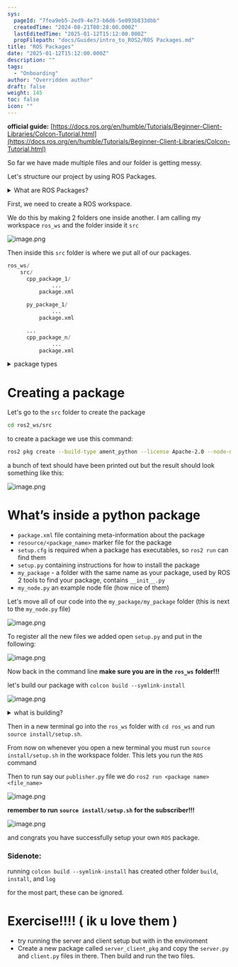 ```yaml
---
sys:
  pageId: "7fea9eb5-2ed9-4e73-b6d6-5e093b833dbb"
  createdTime: "2024-08-21T00:28:00.000Z"
  lastEditedTime: "2025-01-12T15:12:00.000Z"
  propFilepath: "docs/Guides/intro_to_ROS2/ROS Packages.md"
title: "ROS Packages"
date: "2025-01-12T15:12:00.000Z"
description: ""
tags:
  - "Onboarding"
author: "Overridden author"
draft: false
weight: 145
toc: false
icon: ""
---
```


**official guide:** [https://docs.ros.org/en/humble/Tutorials/Beginner-Client-Libraries/Colcon-Tutorial.html](https://docs.ros.org/en/humble/Tutorials/Beginner-Client-Libraries/Colcon-Tutorial.html)

So far we have made multiple files and our folder is getting messy.

Let's structure our project by using ROS Packages.

<details>

<summary>What are ROS Packages?</summary>

ROS Packages are, as the name implies, packages of code that are highly sharable between ROS developers.

They consist of a folder, `package.xml` file, and source code

```python
      cpp_package_1/
		      ... imagine much code files here ..
          package.xml
```

</details>

First, we need to create a ROS workspace.

We do this by making 2 folders one inside another. I am calling my workspace `ros_ws` and the folder inside it `src`

![image.png](https://prod-files-secure.s3.us-west-2.amazonaws.com/d518164a-d88e-44d1-a4ee-3adb3bd8bce0/70706947-fd18-4537-a67b-e12946812d31/image.png?X-Amz-Algorithm=AWS4-HMAC-SHA256&X-Amz-Content-Sha256=UNSIGNED-PAYLOAD&X-Amz-Credential=ASIAZI2LB46655VAI2PM%2F20250214%2Fus-west-2%2Fs3%2Faws4_request&X-Amz-Date=20250214T110121Z&X-Amz-Expires=3600&X-Amz-Security-Token=IQoJb3JpZ2luX2VjEAMaCXVzLXdlc3QtMiJHMEUCIQD0wQQPQB5YN1M6%2FvlpqnmymieLLteHbozNYt9uIVb14wIgIXbdQqSQKdWlLjvRefKhs%2BVx4o9Sn7WlQHL%2FuLcpZI4q%2FwMIKxAAGgw2Mzc0MjMxODM4MDUiDObNdNaw%2FQeoCDMyoCrcA8A4pnTDjxr17a5xkxUrzR1SzX7c25YWzNTh8atYWWq63r6CS7TiFVq4B8huS1tUUwxcW8dsju%2F1nhJnUOPmEQPtB85z1%2BCKm0wMJH5K1SLXNHmgmPyPQ3rPCa6rguogJPKIRfrX2VunmmcMT8Q4WZsAWXvwLsqzLRq3c1sv3aPjqAB%2FhjP67mDc%2B0LJ2ZbNRuwWG2yOrNERq%2FxlVlLTD9VUEd1zEa39CPLeY3JGPeLgEOhO5QxQqOeuUvSK%2F1U%2Fupy8NmZ6qXCutnLvpRbuRDUl4lcEtVvleLXfYz5a3Uqr44q%2FtQcTuTA1tEynZ4bFU3ryjRmT5GnCeGr%2BCg7IM3Dnjk7wqNKFa%2BQnpz03uLoBerXqUhU67m0kimoWZEbIZsI41tbPUgH9bmFXVoH4r0SMrOikVPkJjrVULD%2BEjyWqV1cEG2O%2FtFhefTdva0EpSjepI06oQnSGr7JdAFGF5p%2FPfPV29VTr5shBvWq6dDo4iwCu1tUG%2FovJq5IgxvLH0HyJZIp8OsVEriT%2FqN4ywaeUc2TZj1vL6dB48k1KXuImRFpuxNHunaWF9WT%2FJt6NSs9xV9v5lVFpRLvEFqq30FhOJBRqPrRiqnBvjh4lDGFLoPTp1cLpwekUn%2BIdMMaxvL0GOqUB7pjLI9Ov31aKTmX%2FJCEvG07jIphuTC%2FqMzIjz%2FMeWHUkKOu0sLnLTy6RkCYawMERhXWYS7EPQw4hB5z4%2FqiTnDEXX2hmtSu3BUpz8fe3tEpBE99cUenns8upEjJbqXSYqZgcM23%2BM214ZJstSLzB0XdhoOApLesdGYlzlBLGnu8RXVtpxUCsxNNxGPxj3K%2FG578Clkt0FV1ZwqkRtwwFbCd%2F1uYF&X-Amz-Signature=bc235da1d0bb635cd1a2e675d10d384d5e0ae4e39fb9c7c830729964314887bb&X-Amz-SignedHeaders=host&x-id=GetObject)

Then inside this `src` folder is where we put all of our packages.

```python
ros_ws/
    src/
      cpp_package_1/
		      ...
          package.xml

      py_package_1/
		      ...
          package.xml

      ...
      cpp_package_n/
		      ...
          package.xml

```

<details>

<summary>package types</summary>

packages can be either `C++` or python.

the intern file structure is different for each but for this guide we will stick to creating python packages

</details>

# Creating a package

Let's go to the `src` folder to create the package

```bash
cd ros2_ws/src
```

to create a package we use this command:

```bash
ros2 pkg create --build-type ament_python --license Apache-2.0 --node-name my_node my_package
```

a bunch of text should have been printed out but the result should look something like this:

![image.png](https://prod-files-secure.s3.us-west-2.amazonaws.com/d518164a-d88e-44d1-a4ee-3adb3bd8bce0/e6cf1e3f-8512-4a3e-b131-079f800bf3e8/image.png?X-Amz-Algorithm=AWS4-HMAC-SHA256&X-Amz-Content-Sha256=UNSIGNED-PAYLOAD&X-Amz-Credential=ASIAZI2LB46655VAI2PM%2F20250214%2Fus-west-2%2Fs3%2Faws4_request&X-Amz-Date=20250214T110122Z&X-Amz-Expires=3600&X-Amz-Security-Token=IQoJb3JpZ2luX2VjEAMaCXVzLXdlc3QtMiJHMEUCIQD0wQQPQB5YN1M6%2FvlpqnmymieLLteHbozNYt9uIVb14wIgIXbdQqSQKdWlLjvRefKhs%2BVx4o9Sn7WlQHL%2FuLcpZI4q%2FwMIKxAAGgw2Mzc0MjMxODM4MDUiDObNdNaw%2FQeoCDMyoCrcA8A4pnTDjxr17a5xkxUrzR1SzX7c25YWzNTh8atYWWq63r6CS7TiFVq4B8huS1tUUwxcW8dsju%2F1nhJnUOPmEQPtB85z1%2BCKm0wMJH5K1SLXNHmgmPyPQ3rPCa6rguogJPKIRfrX2VunmmcMT8Q4WZsAWXvwLsqzLRq3c1sv3aPjqAB%2FhjP67mDc%2B0LJ2ZbNRuwWG2yOrNERq%2FxlVlLTD9VUEd1zEa39CPLeY3JGPeLgEOhO5QxQqOeuUvSK%2F1U%2Fupy8NmZ6qXCutnLvpRbuRDUl4lcEtVvleLXfYz5a3Uqr44q%2FtQcTuTA1tEynZ4bFU3ryjRmT5GnCeGr%2BCg7IM3Dnjk7wqNKFa%2BQnpz03uLoBerXqUhU67m0kimoWZEbIZsI41tbPUgH9bmFXVoH4r0SMrOikVPkJjrVULD%2BEjyWqV1cEG2O%2FtFhefTdva0EpSjepI06oQnSGr7JdAFGF5p%2FPfPV29VTr5shBvWq6dDo4iwCu1tUG%2FovJq5IgxvLH0HyJZIp8OsVEriT%2FqN4ywaeUc2TZj1vL6dB48k1KXuImRFpuxNHunaWF9WT%2FJt6NSs9xV9v5lVFpRLvEFqq30FhOJBRqPrRiqnBvjh4lDGFLoPTp1cLpwekUn%2BIdMMaxvL0GOqUB7pjLI9Ov31aKTmX%2FJCEvG07jIphuTC%2FqMzIjz%2FMeWHUkKOu0sLnLTy6RkCYawMERhXWYS7EPQw4hB5z4%2FqiTnDEXX2hmtSu3BUpz8fe3tEpBE99cUenns8upEjJbqXSYqZgcM23%2BM214ZJstSLzB0XdhoOApLesdGYlzlBLGnu8RXVtpxUCsxNNxGPxj3K%2FG578Clkt0FV1ZwqkRtwwFbCd%2F1uYF&X-Amz-Signature=8ec1d36ce05be619ff9ce48268ab00b4ef846d65d25cf511d35168c8570e695a&X-Amz-SignedHeaders=host&x-id=GetObject)

# What’s inside a python package

- `package.xml` file containing meta-information about the package
- `resource/<package_name>` marker file for the package
- `setup.cfg` is required when a package has executables, so `ros2 run` can find them
- `setup.py` containing instructions for how to install the package
- `my_package` - a folder with the same name as your package, used by ROS 2 tools to find your package, contains `__init__.py`
- `my_node.py` an example node file (how nice of them)

Let's move all of our code into the `my_package/my_package` folder (this is next to the `my_node.py` file)

![image.png](https://prod-files-secure.s3.us-west-2.amazonaws.com/d518164a-d88e-44d1-a4ee-3adb3bd8bce0/9ce58f11-0da9-4d3e-b86d-506a9685d378/image.png?X-Amz-Algorithm=AWS4-HMAC-SHA256&X-Amz-Content-Sha256=UNSIGNED-PAYLOAD&X-Amz-Credential=ASIAZI2LB46655VAI2PM%2F20250214%2Fus-west-2%2Fs3%2Faws4_request&X-Amz-Date=20250214T110122Z&X-Amz-Expires=3600&X-Amz-Security-Token=IQoJb3JpZ2luX2VjEAMaCXVzLXdlc3QtMiJHMEUCIQD0wQQPQB5YN1M6%2FvlpqnmymieLLteHbozNYt9uIVb14wIgIXbdQqSQKdWlLjvRefKhs%2BVx4o9Sn7WlQHL%2FuLcpZI4q%2FwMIKxAAGgw2Mzc0MjMxODM4MDUiDObNdNaw%2FQeoCDMyoCrcA8A4pnTDjxr17a5xkxUrzR1SzX7c25YWzNTh8atYWWq63r6CS7TiFVq4B8huS1tUUwxcW8dsju%2F1nhJnUOPmEQPtB85z1%2BCKm0wMJH5K1SLXNHmgmPyPQ3rPCa6rguogJPKIRfrX2VunmmcMT8Q4WZsAWXvwLsqzLRq3c1sv3aPjqAB%2FhjP67mDc%2B0LJ2ZbNRuwWG2yOrNERq%2FxlVlLTD9VUEd1zEa39CPLeY3JGPeLgEOhO5QxQqOeuUvSK%2F1U%2Fupy8NmZ6qXCutnLvpRbuRDUl4lcEtVvleLXfYz5a3Uqr44q%2FtQcTuTA1tEynZ4bFU3ryjRmT5GnCeGr%2BCg7IM3Dnjk7wqNKFa%2BQnpz03uLoBerXqUhU67m0kimoWZEbIZsI41tbPUgH9bmFXVoH4r0SMrOikVPkJjrVULD%2BEjyWqV1cEG2O%2FtFhefTdva0EpSjepI06oQnSGr7JdAFGF5p%2FPfPV29VTr5shBvWq6dDo4iwCu1tUG%2FovJq5IgxvLH0HyJZIp8OsVEriT%2FqN4ywaeUc2TZj1vL6dB48k1KXuImRFpuxNHunaWF9WT%2FJt6NSs9xV9v5lVFpRLvEFqq30FhOJBRqPrRiqnBvjh4lDGFLoPTp1cLpwekUn%2BIdMMaxvL0GOqUB7pjLI9Ov31aKTmX%2FJCEvG07jIphuTC%2FqMzIjz%2FMeWHUkKOu0sLnLTy6RkCYawMERhXWYS7EPQw4hB5z4%2FqiTnDEXX2hmtSu3BUpz8fe3tEpBE99cUenns8upEjJbqXSYqZgcM23%2BM214ZJstSLzB0XdhoOApLesdGYlzlBLGnu8RXVtpxUCsxNNxGPxj3K%2FG578Clkt0FV1ZwqkRtwwFbCd%2F1uYF&X-Amz-Signature=4b9fe64f999d4b2a98eea3df254c8747a1ab206241ec15ea518035a15f7946a6&X-Amz-SignedHeaders=host&x-id=GetObject)

To register all the new files we added open `setup.py` and put in the following:

![image.png](https://prod-files-secure.s3.us-west-2.amazonaws.com/d518164a-d88e-44d1-a4ee-3adb3bd8bce0/1cd7c262-4cae-4496-9d75-c178537d24a2/image.png?X-Amz-Algorithm=AWS4-HMAC-SHA256&X-Amz-Content-Sha256=UNSIGNED-PAYLOAD&X-Amz-Credential=ASIAZI2LB46655VAI2PM%2F20250214%2Fus-west-2%2Fs3%2Faws4_request&X-Amz-Date=20250214T110122Z&X-Amz-Expires=3600&X-Amz-Security-Token=IQoJb3JpZ2luX2VjEAMaCXVzLXdlc3QtMiJHMEUCIQD0wQQPQB5YN1M6%2FvlpqnmymieLLteHbozNYt9uIVb14wIgIXbdQqSQKdWlLjvRefKhs%2BVx4o9Sn7WlQHL%2FuLcpZI4q%2FwMIKxAAGgw2Mzc0MjMxODM4MDUiDObNdNaw%2FQeoCDMyoCrcA8A4pnTDjxr17a5xkxUrzR1SzX7c25YWzNTh8atYWWq63r6CS7TiFVq4B8huS1tUUwxcW8dsju%2F1nhJnUOPmEQPtB85z1%2BCKm0wMJH5K1SLXNHmgmPyPQ3rPCa6rguogJPKIRfrX2VunmmcMT8Q4WZsAWXvwLsqzLRq3c1sv3aPjqAB%2FhjP67mDc%2B0LJ2ZbNRuwWG2yOrNERq%2FxlVlLTD9VUEd1zEa39CPLeY3JGPeLgEOhO5QxQqOeuUvSK%2F1U%2Fupy8NmZ6qXCutnLvpRbuRDUl4lcEtVvleLXfYz5a3Uqr44q%2FtQcTuTA1tEynZ4bFU3ryjRmT5GnCeGr%2BCg7IM3Dnjk7wqNKFa%2BQnpz03uLoBerXqUhU67m0kimoWZEbIZsI41tbPUgH9bmFXVoH4r0SMrOikVPkJjrVULD%2BEjyWqV1cEG2O%2FtFhefTdva0EpSjepI06oQnSGr7JdAFGF5p%2FPfPV29VTr5shBvWq6dDo4iwCu1tUG%2FovJq5IgxvLH0HyJZIp8OsVEriT%2FqN4ywaeUc2TZj1vL6dB48k1KXuImRFpuxNHunaWF9WT%2FJt6NSs9xV9v5lVFpRLvEFqq30FhOJBRqPrRiqnBvjh4lDGFLoPTp1cLpwekUn%2BIdMMaxvL0GOqUB7pjLI9Ov31aKTmX%2FJCEvG07jIphuTC%2FqMzIjz%2FMeWHUkKOu0sLnLTy6RkCYawMERhXWYS7EPQw4hB5z4%2FqiTnDEXX2hmtSu3BUpz8fe3tEpBE99cUenns8upEjJbqXSYqZgcM23%2BM214ZJstSLzB0XdhoOApLesdGYlzlBLGnu8RXVtpxUCsxNNxGPxj3K%2FG578Clkt0FV1ZwqkRtwwFbCd%2F1uYF&X-Amz-Signature=541cfee0a82a33db75d27d98790a84173b4d013d117a5d8d108211b74453f504&X-Amz-SignedHeaders=host&x-id=GetObject)

Now back in the command line **make sure you are in the** **`ros_ws`** **folder!!!**

let's build our package with `colcon build --symlink-install`

![image.png](https://prod-files-secure.s3.us-west-2.amazonaws.com/d518164a-d88e-44d1-a4ee-3adb3bd8bce0/2f2a0d27-b173-48fd-b189-5f5c0ce65619/image.png?X-Amz-Algorithm=AWS4-HMAC-SHA256&X-Amz-Content-Sha256=UNSIGNED-PAYLOAD&X-Amz-Credential=ASIAZI2LB46655VAI2PM%2F20250214%2Fus-west-2%2Fs3%2Faws4_request&X-Amz-Date=20250214T110122Z&X-Amz-Expires=3600&X-Amz-Security-Token=IQoJb3JpZ2luX2VjEAMaCXVzLXdlc3QtMiJHMEUCIQD0wQQPQB5YN1M6%2FvlpqnmymieLLteHbozNYt9uIVb14wIgIXbdQqSQKdWlLjvRefKhs%2BVx4o9Sn7WlQHL%2FuLcpZI4q%2FwMIKxAAGgw2Mzc0MjMxODM4MDUiDObNdNaw%2FQeoCDMyoCrcA8A4pnTDjxr17a5xkxUrzR1SzX7c25YWzNTh8atYWWq63r6CS7TiFVq4B8huS1tUUwxcW8dsju%2F1nhJnUOPmEQPtB85z1%2BCKm0wMJH5K1SLXNHmgmPyPQ3rPCa6rguogJPKIRfrX2VunmmcMT8Q4WZsAWXvwLsqzLRq3c1sv3aPjqAB%2FhjP67mDc%2B0LJ2ZbNRuwWG2yOrNERq%2FxlVlLTD9VUEd1zEa39CPLeY3JGPeLgEOhO5QxQqOeuUvSK%2F1U%2Fupy8NmZ6qXCutnLvpRbuRDUl4lcEtVvleLXfYz5a3Uqr44q%2FtQcTuTA1tEynZ4bFU3ryjRmT5GnCeGr%2BCg7IM3Dnjk7wqNKFa%2BQnpz03uLoBerXqUhU67m0kimoWZEbIZsI41tbPUgH9bmFXVoH4r0SMrOikVPkJjrVULD%2BEjyWqV1cEG2O%2FtFhefTdva0EpSjepI06oQnSGr7JdAFGF5p%2FPfPV29VTr5shBvWq6dDo4iwCu1tUG%2FovJq5IgxvLH0HyJZIp8OsVEriT%2FqN4ywaeUc2TZj1vL6dB48k1KXuImRFpuxNHunaWF9WT%2FJt6NSs9xV9v5lVFpRLvEFqq30FhOJBRqPrRiqnBvjh4lDGFLoPTp1cLpwekUn%2BIdMMaxvL0GOqUB7pjLI9Ov31aKTmX%2FJCEvG07jIphuTC%2FqMzIjz%2FMeWHUkKOu0sLnLTy6RkCYawMERhXWYS7EPQw4hB5z4%2FqiTnDEXX2hmtSu3BUpz8fe3tEpBE99cUenns8upEjJbqXSYqZgcM23%2BM214ZJstSLzB0XdhoOApLesdGYlzlBLGnu8RXVtpxUCsxNNxGPxj3K%2FG578Clkt0FV1ZwqkRtwwFbCd%2F1uYF&X-Amz-Signature=694d587fa0b9c6e13fcc9d12f177a8c0f844be012500987773c6403790df118c&X-Amz-SignedHeaders=host&x-id=GetObject)

<details>

<summary>what is building?</summary>

if you are a CS major at Rose-Hulman you will learn the answer to this in CSSE132

but TLDR; is it combines all the code files into one program that can be run easily 

</details>

Then in a new terminal go into the `ros_ws` folder with `cd ros_ws` and run `source install/setup.sh`. 

From now on whenever you open a new terminal you must run `source install/setup.sh` in the workspace folder. This lets you run the `ROS` command

Then to run say our `publisher.py` file we do `ros2 run <package name> <file_name>`

![image.png](https://prod-files-secure.s3.us-west-2.amazonaws.com/d518164a-d88e-44d1-a4ee-3adb3bd8bce0/4f4b1219-3a44-4632-aa0a-ce3471699f59/image.png?X-Amz-Algorithm=AWS4-HMAC-SHA256&X-Amz-Content-Sha256=UNSIGNED-PAYLOAD&X-Amz-Credential=ASIAZI2LB46655VAI2PM%2F20250214%2Fus-west-2%2Fs3%2Faws4_request&X-Amz-Date=20250214T110122Z&X-Amz-Expires=3600&X-Amz-Security-Token=IQoJb3JpZ2luX2VjEAMaCXVzLXdlc3QtMiJHMEUCIQD0wQQPQB5YN1M6%2FvlpqnmymieLLteHbozNYt9uIVb14wIgIXbdQqSQKdWlLjvRefKhs%2BVx4o9Sn7WlQHL%2FuLcpZI4q%2FwMIKxAAGgw2Mzc0MjMxODM4MDUiDObNdNaw%2FQeoCDMyoCrcA8A4pnTDjxr17a5xkxUrzR1SzX7c25YWzNTh8atYWWq63r6CS7TiFVq4B8huS1tUUwxcW8dsju%2F1nhJnUOPmEQPtB85z1%2BCKm0wMJH5K1SLXNHmgmPyPQ3rPCa6rguogJPKIRfrX2VunmmcMT8Q4WZsAWXvwLsqzLRq3c1sv3aPjqAB%2FhjP67mDc%2B0LJ2ZbNRuwWG2yOrNERq%2FxlVlLTD9VUEd1zEa39CPLeY3JGPeLgEOhO5QxQqOeuUvSK%2F1U%2Fupy8NmZ6qXCutnLvpRbuRDUl4lcEtVvleLXfYz5a3Uqr44q%2FtQcTuTA1tEynZ4bFU3ryjRmT5GnCeGr%2BCg7IM3Dnjk7wqNKFa%2BQnpz03uLoBerXqUhU67m0kimoWZEbIZsI41tbPUgH9bmFXVoH4r0SMrOikVPkJjrVULD%2BEjyWqV1cEG2O%2FtFhefTdva0EpSjepI06oQnSGr7JdAFGF5p%2FPfPV29VTr5shBvWq6dDo4iwCu1tUG%2FovJq5IgxvLH0HyJZIp8OsVEriT%2FqN4ywaeUc2TZj1vL6dB48k1KXuImRFpuxNHunaWF9WT%2FJt6NSs9xV9v5lVFpRLvEFqq30FhOJBRqPrRiqnBvjh4lDGFLoPTp1cLpwekUn%2BIdMMaxvL0GOqUB7pjLI9Ov31aKTmX%2FJCEvG07jIphuTC%2FqMzIjz%2FMeWHUkKOu0sLnLTy6RkCYawMERhXWYS7EPQw4hB5z4%2FqiTnDEXX2hmtSu3BUpz8fe3tEpBE99cUenns8upEjJbqXSYqZgcM23%2BM214ZJstSLzB0XdhoOApLesdGYlzlBLGnu8RXVtpxUCsxNNxGPxj3K%2FG578Clkt0FV1ZwqkRtwwFbCd%2F1uYF&X-Amz-Signature=7df46c5c5b2a4a716fc7fb09ba1ec7b93f28a72f632847a786ed1c555aa6b446&X-Amz-SignedHeaders=host&x-id=GetObject)

**remember to run** **`source install/setup.sh`** **for the subscriber!!!**

![image.png](https://prod-files-secure.s3.us-west-2.amazonaws.com/d518164a-d88e-44d1-a4ee-3adb3bd8bce0/02121119-dad4-49ec-8356-c956108b4243/image.png?X-Amz-Algorithm=AWS4-HMAC-SHA256&X-Amz-Content-Sha256=UNSIGNED-PAYLOAD&X-Amz-Credential=ASIAZI2LB46655VAI2PM%2F20250214%2Fus-west-2%2Fs3%2Faws4_request&X-Amz-Date=20250214T110122Z&X-Amz-Expires=3600&X-Amz-Security-Token=IQoJb3JpZ2luX2VjEAMaCXVzLXdlc3QtMiJHMEUCIQD0wQQPQB5YN1M6%2FvlpqnmymieLLteHbozNYt9uIVb14wIgIXbdQqSQKdWlLjvRefKhs%2BVx4o9Sn7WlQHL%2FuLcpZI4q%2FwMIKxAAGgw2Mzc0MjMxODM4MDUiDObNdNaw%2FQeoCDMyoCrcA8A4pnTDjxr17a5xkxUrzR1SzX7c25YWzNTh8atYWWq63r6CS7TiFVq4B8huS1tUUwxcW8dsju%2F1nhJnUOPmEQPtB85z1%2BCKm0wMJH5K1SLXNHmgmPyPQ3rPCa6rguogJPKIRfrX2VunmmcMT8Q4WZsAWXvwLsqzLRq3c1sv3aPjqAB%2FhjP67mDc%2B0LJ2ZbNRuwWG2yOrNERq%2FxlVlLTD9VUEd1zEa39CPLeY3JGPeLgEOhO5QxQqOeuUvSK%2F1U%2Fupy8NmZ6qXCutnLvpRbuRDUl4lcEtVvleLXfYz5a3Uqr44q%2FtQcTuTA1tEynZ4bFU3ryjRmT5GnCeGr%2BCg7IM3Dnjk7wqNKFa%2BQnpz03uLoBerXqUhU67m0kimoWZEbIZsI41tbPUgH9bmFXVoH4r0SMrOikVPkJjrVULD%2BEjyWqV1cEG2O%2FtFhefTdva0EpSjepI06oQnSGr7JdAFGF5p%2FPfPV29VTr5shBvWq6dDo4iwCu1tUG%2FovJq5IgxvLH0HyJZIp8OsVEriT%2FqN4ywaeUc2TZj1vL6dB48k1KXuImRFpuxNHunaWF9WT%2FJt6NSs9xV9v5lVFpRLvEFqq30FhOJBRqPrRiqnBvjh4lDGFLoPTp1cLpwekUn%2BIdMMaxvL0GOqUB7pjLI9Ov31aKTmX%2FJCEvG07jIphuTC%2FqMzIjz%2FMeWHUkKOu0sLnLTy6RkCYawMERhXWYS7EPQw4hB5z4%2FqiTnDEXX2hmtSu3BUpz8fe3tEpBE99cUenns8upEjJbqXSYqZgcM23%2BM214ZJstSLzB0XdhoOApLesdGYlzlBLGnu8RXVtpxUCsxNNxGPxj3K%2FG578Clkt0FV1ZwqkRtwwFbCd%2F1uYF&X-Amz-Signature=b43e7731fb243751053623916cf230e4ded0fa00aea9390e054e25ca45f5ffda&X-Amz-SignedHeaders=host&x-id=GetObject)

and congrats you have successfully setup your own `ROS` package.

### Sidenote:

running `colcon build --symlink-install` has created other folder `build`, `install`, and `log`

for the most part, these can be ignored.

# Exercise!!!! ( ik u love them )

- try running the server and client setup but with in the enviroment
- Create a new package called `server_client_pkg` and copy the `server.py` and `client.py` files in there. Then build and run the two files.
